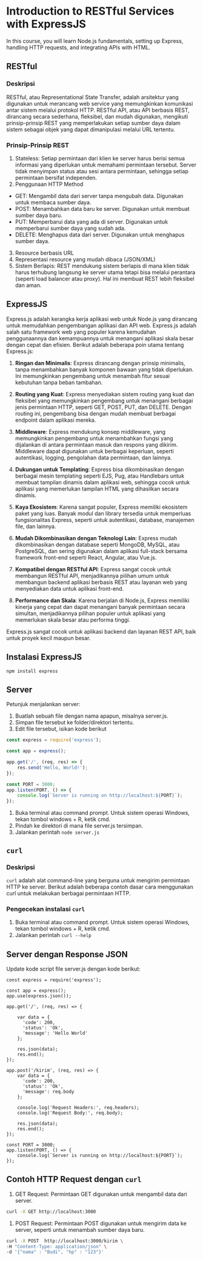 # Introduction to RESTful Services with ExpressJS
In this course, you will learn Node.js fundamentals, setting up Express, handling HTTP requests, and integrating APIs with HTML.

## RESTful
### Deskripsi
RESTful, atau Representational State Transfer, adalah arsitektur yang digunakan untuk merancang web service yang memungkinkan komunikasi antar sistem melalui protokol HTTP. RESTful API, atau API berbasis REST, dirancang secara sederhana, fleksibel, dan mudah digunakan, mengikuti prinsip-prinsip REST yang memperlakukan setiap sumber daya dalam sistem sebagai objek yang dapat dimanipulasi melalui URL tertentu.

### Prinsip-Prinsip REST
1. Stateless: Setiap permintaan dari klien ke server harus berisi semua informasi yang diperlukan untuk memahami permintaan tersebut. Server tidak menyimpan status atau sesi antara permintaan, sehingga setiap permintaan bersifat independen.
2. Penggunaan HTTP Method

- GET: Mengambil data dari server tanpa mengubah data. Digunakan untuk membaca sumber daya.
- POST: Menambahkan data baru ke server. Digunakan untuk membuat sumber daya baru.
- PUT: Memperbarui data yang ada di server. Digunakan untuk memperbarui sumber daya yang sudah ada.
- DELETE: Menghapus data dari server. Digunakan untuk menghapus sumber daya.
3. Resource berbasis URL
4. Representasi resource yang mudah dibaca (JSON/XML)
5. Sistem Berlapis: REST mendukung sistem berlapis di mana klien tidak harus terhubung langsung ke server utama tetapi bisa melalui perantara (seperti load balancer atau proxy). Hal ini membuat REST lebih fleksibel dan aman.

## ExpressJS
Express.js adalah kerangka kerja aplikasi web untuk Node.js yang dirancang untuk memudahkan pengembangan aplikasi dan API web. Express.js adalah salah satu framework web yang populer karena kemudahan penggunaannya dan kemampuannya untuk menangani aplikasi skala besar dengan cepat dan efisien. Berikut adalah beberapa poin utama tentang Express.js:

1. **Ringan dan Minimalis**: Express dirancang dengan prinsip minimalis, tanpa menambahkan banyak komponen bawaan yang tidak diperlukan. Ini memungkinkan pengembang untuk menambah fitur sesuai kebutuhan tanpa beban tambahan.

2. **Routing yang Kuat**: Express menyediakan sistem routing yang kuat dan fleksibel yang memungkinkan pengembang untuk menangani berbagai jenis permintaan HTTP, seperti GET, POST, PUT, dan DELETE. Dengan routing ini, pengembang bisa dengan mudah membuat berbagai endpoint dalam aplikasi mereka.

3. **Middleware**: Express mendukung konsep middleware, yang memungkinkan pengembang untuk menambahkan fungsi yang dijalankan di antara permintaan masuk dan respons yang dikirim. Middleware dapat digunakan untuk berbagai keperluan, seperti autentikasi, logging, pengolahan data permintaan, dan lainnya.

4. **Dukungan untuk Templating**: Express bisa dikombinasikan dengan berbagai mesin templating seperti EJS, Pug, atau Handlebars untuk membuat tampilan dinamis dalam aplikasi web, sehingga cocok untuk aplikasi yang memerlukan tampilan HTML yang dihasilkan secara dinamis.

5. **Kaya Ekosistem**: Karena sangat populer, Express memiliki ekosistem paket yang luas. Banyak modul dan library tersedia untuk memperluas fungsionalitas Express, seperti untuk autentikasi, database, manajemen file, dan lainnya.

6. **Mudah Dikombinasikan dengan Teknologi Lain**: Express mudah dikombinasikan dengan database seperti MongoDB, MySQL, atau PostgreSQL, dan sering digunakan dalam aplikasi full-stack bersama framework front-end seperti React, Angular, atau Vue.js.

7. **Kompatibel dengan RESTful API**: Express sangat cocok untuk membangun RESTful API, menjadikannya pilihan umum untuk membangun backend aplikasi berbasis REST atau layanan web yang menyediakan data untuk aplikasi front-end.

8. **Performance dan Skala**: Karena berjalan di Node.js, Express memiliki kinerja yang cepat dan dapat menangani banyak permintaan secara simultan, menjadikannya pilihan populer untuk aplikasi yang memerlukan skala besar atau performa tinggi.

Express.js sangat cocok untuk aplikasi backend dan layanan REST API, baik untuk proyek kecil maupun besar.

## Instalasi ExpressJS

```code
npm install express
```

## Server
Petunjuk menjalankan server:
1. Buatlah sebuah file dengan nama apapun, misalnya server.js.
1. Simpan file tersebut ke folder/direktori tertentu.
1. Edit file tersebut, isikan kode berikut
```javascript
const express = require('express');

const app = express();

app.get('/', (req, res) => {
    res.send('Hello, World!');
});

const PORT = 3000;
app.listen(PORT, () => {
    console.log(`Server is running on http://localhost:${PORT}`);
});
```
1. Buka terminal atau command prompt. Untuk sistem operasi Windows, tekan tombol windows + R, ketik cmd.
1. Pindah ke direktori di mana file server.js tersimpan. 
1. Jalankan perintah `node server.js`

## `curl`
### Deskripsi
`curl` adalah alat command-line yang berguna untuk mengirim permintaan HTTP ke server. Berikut adalah beberapa contoh dasar cara menggunakan curl untuk melakukan berbagai permintaan HTTP.

### Pengecekan instalasi `curl`
1. Buka terminal atau command prompt. Untuk sistem operasi Windows, tekan tombol windows + R, ketik cmd.
1. Jalankan perintah `curl --help`

## Server dengan Response JSON
Update kode script file server.js dengan kode berikut:
```node
const express = require('express');

const app = express();
app.use(express.json());

app.get('/', (req, res) => {

    var data = {
      'code': 200,
      'status': 'Ok',
      'message': 'Hello World'
    };

    res.json(data);
    res.end();
});

app.post('/kirim', (req, res) => {
    var data = {
      'code': 200,
      'status': 'Ok',
      'message': req.body
    };

    console.log('Request Headers:', req.headers);
    console.log('Request Body:', req.body);

    res.json(data);
    res.end();
});

const PORT = 3000;
app.listen(PORT, () => {
    console.log(`Server is running on http://localhost:${PORT}`);
});
```

## Contoh HTTP Request dengan `curl`
1. GET Request: Permintaan GET digunakan untuk mengambil data dari server.
```bash
curl -X GET http://localhost:3000
```

1. POST Request: Permintaan POST digunakan untuk mengirim data ke server, seperti untuk menambah sumber daya baru.
```bash
curl -X POST  http://localhost:3000/kirim \
-H "Content-Type: application/json" \
-d '{"nama" : "Budi", "hp" : "123"}'
```
